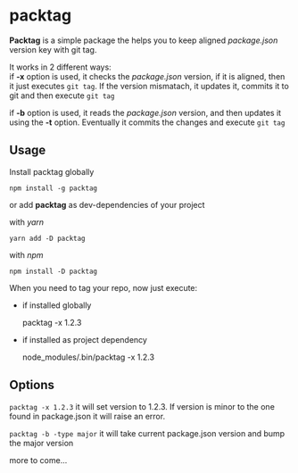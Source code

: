 # packtag

__Packtag__ is a simple package the helps you to keep aligned _package.json_ version key with git tag.  

It works in 2 different ways:   
if __-x__ option is used, it checks the _package.json_ version, if it is aligned, then it just executes `git tag`. If the version mismatach, it updates it, commits it to git and then execute `git tag`

if __-b__ option is used, it reads the _package.json_ version, and then updates it using the __-t__ option.
Eventually it commits the changes and execute `git tag` 


## Usage

Install packtag globally

    npm install -g packtag

or add __packtag__ as dev-dependencies of your project

with _yarn_

    yarn add -D packtag

with _npm_

    npm install -D packtag

When you need to tag your repo, now just execute:

    
- if installed globally


    packtag -x 1.2.3
    
- if installed as project dependency


    node_modules/.bin/packtag -x 1.2.3

## Options

`packtag -x 1.2.3` it will set version to 1.2.3. If version is minor to the one found in package.json it will raise an error.


`packtag -b -type major` it will take current package.json version and bump the major version


more to come...
